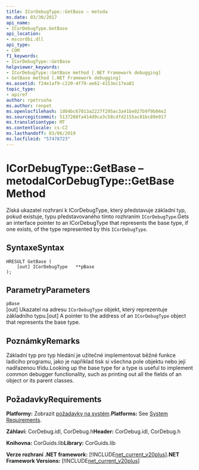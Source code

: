```yaml
---
title: ICorDebugType::GetBase – metoda
ms.date: 03/30/2017
api_name:
- ICorDebugType.GetBase
api_location:
- mscordbi.dll
api_type:
- COM
f1_keywords:
- ICorDebugType::GetBase
helpviewer_keywords:
- ICorDebugType::GetBase method [.NET Framework debugging]
- GetBase method [.NET Framework debugging]
ms.assetid: f24e1af9-c220-4f79-ae62-4153ec17ea81
topic_type:
- apiref
author: rpetrusha
ms.author: ronpet
ms.openlocfilehash: 1d04bc67013a2227f295ac3a41be027b9f9b04e2
ms.sourcegitcommit: 5137208fa414d9ca3c58cdfd2155ac81bc89e917
ms.translationtype: MT
ms.contentlocale: cs-CZ
ms.lasthandoff: 03/06/2019
ms.locfileid: "57478723"
---
```

# <a name="icordebugtypegetbase-method"></a><span data-ttu-id="1cc74-102">ICorDebugType::GetBase – metoda</span><span class="sxs-lookup"><span data-stu-id="1cc74-102">ICorDebugType::GetBase Method</span></span>
<span data-ttu-id="1cc74-103">Získá ukazatel rozhraní k ICorDebugType, který představuje základní typ, pokud existuje, typu představovaného tímto rozhraním `ICorDebugType`.</span><span class="sxs-lookup"><span data-stu-id="1cc74-103">Gets an interface pointer to an ICorDebugType that represents the base type, if one exists, of the type represented by this `ICorDebugType`.</span></span>  
  
## <a name="syntax"></a><span data-ttu-id="1cc74-104">Syntaxe</span><span class="sxs-lookup"><span data-stu-id="1cc74-104">Syntax</span></span>  
  
```  
HRESULT GetBase (  
    [out] ICorDebugType   **pBase  
);  
```  
  
## <a name="parameters"></a><span data-ttu-id="1cc74-105">Parametry</span><span class="sxs-lookup"><span data-stu-id="1cc74-105">Parameters</span></span>  
 `pBase`  
 <span data-ttu-id="1cc74-106">[out] Ukazatel na adresu `ICorDebugType` objekt, který reprezentuje základního typu.</span><span class="sxs-lookup"><span data-stu-id="1cc74-106">[out] A pointer to the address of an `ICorDebugType` object that represents the base type.</span></span>  
  
## <a name="remarks"></a><span data-ttu-id="1cc74-107">Poznámky</span><span class="sxs-lookup"><span data-stu-id="1cc74-107">Remarks</span></span>  
 <span data-ttu-id="1cc74-108">Základní typ pro typ hledání je užitečné implementovat běžné funkce ladicího programu, jako je například tisk si všechna pole objektu nebo její nadřazenou třídu.</span><span class="sxs-lookup"><span data-stu-id="1cc74-108">Looking up the base type for a type is useful to implement common debugger functionality, such as printing out all the fields of an object or its parent classes.</span></span>  
  
## <a name="requirements"></a><span data-ttu-id="1cc74-109">Požadavky</span><span class="sxs-lookup"><span data-stu-id="1cc74-109">Requirements</span></span>  
 <span data-ttu-id="1cc74-110">**Platformy:** Zobrazit [požadavky na systém](../../../../docs/framework/get-started/system-requirements.md).</span><span class="sxs-lookup"><span data-stu-id="1cc74-110">**Platforms:** See [System Requirements](../../../../docs/framework/get-started/system-requirements.md).</span></span>  
  
 <span data-ttu-id="1cc74-111">**Záhlaví:** CorDebug.idl, CorDebug.h</span><span class="sxs-lookup"><span data-stu-id="1cc74-111">**Header:** CorDebug.idl, CorDebug.h</span></span>  
  
 <span data-ttu-id="1cc74-112">**Knihovna:** CorGuids.lib</span><span class="sxs-lookup"><span data-stu-id="1cc74-112">**Library:** CorGuids.lib</span></span>  
  
 <span data-ttu-id="1cc74-113">**Verze rozhraní .NET framework:** [!INCLUDE[net_current_v20plus](../../../../includes/net-current-v20plus-md.md)]</span><span class="sxs-lookup"><span data-stu-id="1cc74-113">**.NET Framework Versions:** [!INCLUDE[net_current_v20plus](../../../../includes/net-current-v20plus-md.md)]</span></span>
